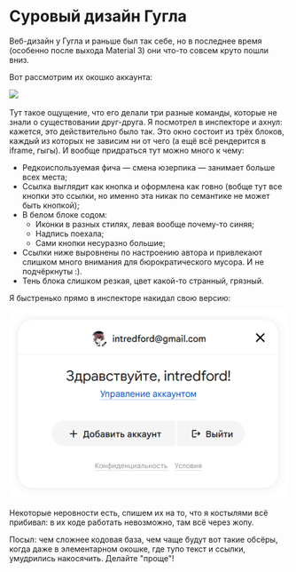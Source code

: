 # Суровый дизайн Гугла

Веб-дизайн у Гугла и раньше был так себе, но в последнее время (особенно после выхода Material 3) они что-то совсем круто пошли вниз.

Вот рассмотрим их окошко аккаунта:

![](/post-img/google-auth-redesign-google.png)

Тут такое ощущение, что его делали три разные команды, которые не знали о существовании друг-друга. Я посмотрел в инспекторе и ахнул: кажется, это действительно было так. Это окно состоит из трёх блоков, каждый из которых не зависим ни от чего (а ещё всё рендерится в iframe, гыгы). И вообще придраться тут можно много к чему:
- Редкоиспользуемая фича — смена юзерпика — занимает больше всех места;
- Ссылка выглядит как кнопка и оформлена как говно (вобще тут все кнопки это ссылки, но именно эта никак по семантике не может быть кнопкой);
- В белом блоке содом:
  - Иконки в разных стилях, левая вообще почему-то синяя;
  - Надпись поехала;
  - Сами кнопки несуразно большие;
- Ссылки ниже выровнены по настроению автора и привлекают слишком много внимания для бюрократического мусора. И не подчёркнуты :).
- Тень блока слишком резкая, цвет какой-то странный, грязный.

Я быстренько прямо в инспекторе накидал свою версию:

![](/public/post-img/google-auth-redesign-my.png)

Некоторые неровности есть, спишем их на то, что я костылями всё прибивал: в их коде работать невозможно, там всё через жопу.

Посыл: чем сложнее кодовая база, чем чаще будут вот такие обсёры, когда даже в элементарном окошке, где тупо текст и ссылки, умудрились накосячить. Делайте "проще"!